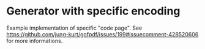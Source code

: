 # Generator with specific encoding

Example implementation of specific "code page".
See https://github.com/jung-kurt/gofpdf/issues/199#issuecomment-428520606 for more informations.
